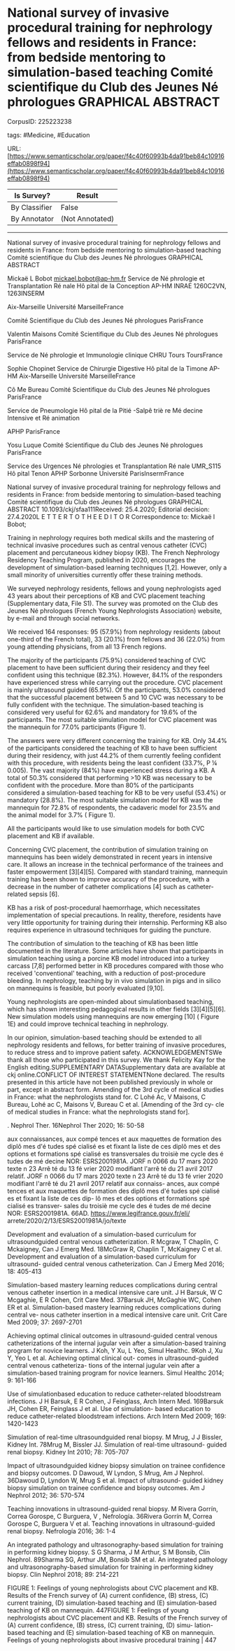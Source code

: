 # National survey of invasive procedural training for nephrology fellows and residents in France: from bedside mentoring to simulation-based teaching Comité scientifique du Club des Jeunes Né phrologues GRAPHICAL ABSTRACT

CorpusID: 225223238
 
tags: #Medicine, #Education

URL: [https://www.semanticscholar.org/paper/f4c40f60993b4da91beb84c10916effab0898f94](https://www.semanticscholar.org/paper/f4c40f60993b4da91beb84c10916effab0898f94)
 
| Is Survey?        | Result          |
| ----------------- | --------------- |
| By Classifier     | False |
| By Annotator      | (Not Annotated) |

---

National survey of invasive procedural training for nephrology fellows and residents in France: from bedside mentoring to simulation-based teaching Comité scientifique du Club des Jeunes Né phrologues GRAPHICAL ABSTRACT


Mickaë L Bobot mickael.bobot@ap-hm.fr 
Service de Né phrologie et Transplantation Ré nale
Hô pital de la Conception
AP-HM
INRAE 1260C2VN, 1263INSERM

Aix-Marseille Université
MarseilleFrance

Comité Scientifique du Club des Jeunes Né phrologues
ParisFrance

Valentin Maisons 
Comité Scientifique du Club des Jeunes Né phrologues
ParisFrance

Service de Né phrologie et Immunologie clinique
CHRU Tours
ToursFrance

Sophie Chopinet 
Service de Chirurgie Digestive
Hô pital de la Timone
AP-HM
Aix-Marseille Université
MarseilleFrance

Cô Me Bureau 
Comité Scientifique du Club des Jeunes Né phrologues
ParisFrance

Service de Pneumologie
Hô pital de la Pitié -Salpê triè re
Mé decine Intensive et Ré animation

APHP
ParisFrance

Yosu Luque 
Comité Scientifique du Club des Jeunes Né phrologues
ParisFrance

Service des Urgences Né phrologies et Transplantation Ré nale
UMR_S115
Hô pital Tenon
APHP
Sorbonne Université
ParisInsermFrance

National survey of invasive procedural training for nephrology fellows and residents in France: from bedside mentoring to simulation-based teaching Comité scientifique du Club des Jeunes Né phrologues GRAPHICAL ABSTRACT
10.1093/ckj/sfaa111Received: 25.4.2020; Editorial decision: 27.4.2020L E T T E R T O T H E E D I T O R Correspondence to: Mickaë l Bobot;


Training in nephrology requires both medical skills and the mastering of technical invasive procedures such as central venous catheter (CVC) placement and percutaneous kidney biopsy (KB). The French Nephrology Residency Teaching Program, published in 2020, encourages the development of simulation-based learning techniques [1,2]. However, only a small minority of universities currently offer these training methods.

We surveyed nephrology residents, fellows and young nephrologists aged 43 years about their perceptions of KB and CVC placement teaching (Supplementary data, File S1). The survey was promoted on the Club des Jeunes Né phrologues (French Young Nephrologists Association) website, by e-mail and through social networks.

We received 164 responses: 95 (57.9%) from nephrology residents (about one-third of the French total), 33 (20.1%) from fellows and 36 (22.0%) from young attending physicians, from all 13 French regions.

The majority of the participants (75.9%) considered teaching of CVC placement to have been sufficient during their residency and they feel confident using this technique (82.3%). However, 84.1% of the responders have experienced stress while carrying out the procedure. CVC placement is mainly ultrasound guided (65.9%). Of the participants, 53.0% considered that the successful placement between 5 and 10 CVC was necessary to be fully confident with the technique. The simulation-based teaching is considered very useful for 62.6% and mandatory for 19.6% of the participants. The most suitable simulation model for CVC placement was the mannequin for 77.0% participants (Figure 1).

The answers were very different concerning the training for KB. Only 34.4% of the participants considered the teaching of KB to have been sufficient during their residency, with just 44.2% of them currently feeling confident with this procedure, with residents being the least confident (33.7%, P ¼ 0.005). The vast majority (84%) have experienced stress during a KB. A total of 50.3% considered that performing >10 KB was necessary to be confident with the procedure. More than 80% of the participants considered a simulation-based teaching for KB to be very useful (53.4%) or mandatory (28.8%). The most suitable simulation model for KB was the mannequin for 72.8% of respondents, the cadaveric model for 23.5% and the animal model for 3.7% ( Figure 1).

All the participants would like to use simulation models for both CVC placement and KB if available.

Concerning CVC placement, the contribution of simulation training on mannequins has been widely demonstrated in recent years in intensive care. It allows an increase in the technical performance of the trainees and faster empowerment [3][4][5]. Compared with standard training, mannequin training has been shown to improve accuracy of the procedure, with a decrease in the number of catheter complications [4] such as catheter-related sepsis [6].

KB has a risk of post-procedural haemorrhage, which necessitates implementation of special precautions. In reality, therefore, residents have very little opportunity for training during their internship. Performing KB also requires experience in ultrasound techniques for guiding the puncture.

The contribution of simulation to the teaching of KB has been little documented in the literature. Some articles have shown that participants in simulation teaching using a porcine KB model introduced into a turkey carcass [7,8] performed better in KB procedures compared with those who received 'conventional' teaching, with a reduction of post-procedure bleeding. In nephrology, teaching by in vivo simulation in pigs and in silico on mannequins is feasible, but poorly evaluated [9,10].

Young nephrologists are open-minded about simulationbased teaching, which has shown interesting pedagogical results in other fields [3][4][5][6]. New simulation models using mannequins are now emerging [10] ( Figure 1E) and could improve technical teaching in nephrology.

In our opinion, simulation-based teaching should be extended to all nephrology residents and fellows, for better training of invasive procedures, to reduce stress and to improve patient safety.
 ACKNOWLEDGEMENTSWe thank all those who participated in this survey. We thank Felicity Kay for the English editing.SUPPLEMENTARY DATASupplementary data are available at ckj online.CONFLICT OF INTEREST STATEMENTNone declared. The results presented in this article have not been published previously in whole or part, except in abstract form.
Amending of the 3rd cycle of medical studies in France: what the nephrologists stand for. C Lohé Ac, V Maisons, C Bureau, Lohé ac C, Maisons V, Bureau C et al. [Amending of the 3rd cy- cle of medical studies in France: what the nephrologists stand for].

. Nephrol Ther. 16Nephrol Ther 2020; 16: 50-58

aux connaissances, aux compé tences et aux maquettes de formation des diplô mes d'é tudes spé cialisé es et fixant la liste de ces diplô mes et des options et formations spé cialisé es transversales du troisiè me cycle des é tudes de mé decine NOR: ESRS2001981A. JORF n 0066 du 17 mars 2020 texte n 23 Arrê té du 13 fé vrier 2020 modifiant l'arrê té du 21 avril 2017 relatif. JORF n 0066 du 17 mars 2020 texte n 23 Arrê té du 13 fé vrier 2020 modifiant l'arrê té du 21 avril 2017 relatif aux connaiss- ances, aux compé tences et aux maquettes de formation des diplô mes d'é tudes spé cialisé es et fixant la liste de ces dip- lô mes et des options et formations spé cialisé es transver- sales du troisiè me cycle des é tudes de mé decine NOR: ESRS2001981A. 66AD. https://www.legifrance.gouv.fr/eli/ arrete/2020/2/13/ESRS2001981A/jo/texte

Development and evaluation of a simulation-based curriculum for ultrasoundguided central venous catheterization. R Mcgraw, T Chaplin, C Mckaigney, Can J Emerg Med. 18McGraw R, Chaplin T, McKaigney C et al. Development and evaluation of a simulation-based curriculum for ultrasound- guided central venous catheterization. Can J Emerg Med 2016; 18: 405-413

Simulation-based mastery learning reduces complications during central venous catheter insertion in a medical intensive care unit. J H Barsuk, W C Mcgaghie, E R Cohen, Crit Care Med. 37Barsuk JH, McGaghie WC, Cohen ER et al. Simulation-based mastery learning reduces complications during central ve- nous catheter insertion in a medical intensive care unit. Crit Care Med 2009; 37: 2697-2701

Achieving optimal clinical outcomes in ultrasound-guided central venous catheterizations of the internal jugular vein after a simulation-based training program for novice learners. J Koh, Y Xu, L Yeo, Simul Healthc. 9Koh J, Xu Y, Yeo L et al. Achieving optimal clinical out- comes in ultrasound-guided central venous catheteriza- tions of the internal jugular vein after a simulation-based training program for novice learners. Simul Healthc 2014; 9: 161-166

Use of simulationbased education to reduce catheter-related bloodstream infections. J H Barsuk, E R Cohen, J Feinglass, Arch Intern Med. 169Barsuk JH, Cohen ER, Feinglass J et al. Use of simulation- based education to reduce catheter-related bloodstream infections. Arch Intern Med 2009; 169: 1420-1423

Simulation of real-time ultrasoundguided renal biopsy. M Mrug, J J Bissler, Kidney Int. 78Mrug M, Bissler JJ. Simulation of real-time ultrasound- guided renal biopsy. Kidney Int 2010; 78: 705-707

Impact of ultrasoundguided kidney biopsy simulation on trainee confidence and biopsy outcomes. D Dawoud, W Lyndon, S Mrug, Am J Nephrol. 36Dawoud D, Lyndon W, Mrug S et al. Impact of ultrasound- guided kidney biopsy simulation on trainee confidence and biopsy outcomes. Am J Nephrol 2012; 36: 570-574

Teaching innovations in ultrasound-guided renal biopsy. M Rivera Gorrín, Correa Gorospe, C Burguera, V , Nefrología. 36Rivera Gorrín M, Correa Gorospe C, Burguera V et al. Teaching innovations in ultrasound-guided renal biopsy. Nefrología 2016; 36: 1-4

An integrated pathology and ultrasonography-based simulation for training in performing kidney biopsy. S G Sharma, J M Arthur, S M Bonsib, Clin Nephrol. 89Sharma SG, Arthur JM, Bonsib SM et al. An integrated pathology and ultrasonography-based simulation for training in performing kidney biopsy. Clin Nephrol 2018; 89: 214-221

FIGURE 1: Feelings of young nephrologists about CVC placement and KB. Results of the French survey of (A) current confidence, (B) stress, (C) current training, (D) simulation-based teaching and (E) simulation-based teaching of KB on mannequin. 447FIGURE 1: Feelings of young nephrologists about CVC placement and KB. Results of the French survey of (A) current confidence, (B) stress, (C) current training, (D) simu- lation-based teaching and (E) simulation-based teaching of KB on mannequin. Feelings of young nephrologists about invasive procedural training | 447